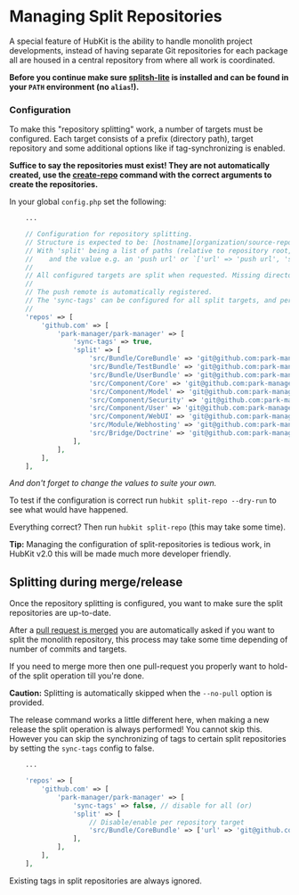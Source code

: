 Managing Split Repositories
===========================

A special feature of HubKit is the ability to handle monolith project developments,
instead of having separate Git repositories for each package all are housed in a 
central repository from where all work is coordinated.

**Before you continue make sure [splitsh-lite](https://github.com/splitsh/lite) is 
installed and can be found in your `PATH` environment (no `alias`!).**

### Configuration

To make this "repository splitting" work, a number of targets must 
be configured. Each target consists of a prefix (directory path),
target repository and some additional options like if tag-synchronizing is enabled.

**Suffice to say the repositories must exist! They are not automatically created,
use the [create-repo](commands/create-repro.md) command with the correct arguments
to create the repositories.**

In your global `config.php` set the following:

```php
    ...

    // Configuration for repository splitting.
    // Structure is expected to be: [hostname][organization/source-repository]
    // With 'split' being a list of paths (relative to repository root, and no patterns)
    //    and the value e.g. an 'push url' or `['url' => 'push url', 'sync-tags' => false]`.
    //
    // All configured targets are split when requested. Missing directories are ignored.
    //
    // The push remote is automatically registered.
    // The 'sync-tags' can be configured for all split targets, and per target.
    //
    'repos' => [
        'github.com' => [
            'park-manager/park-manager' => [
                'sync-tags' => true,
                'split' => [
                    'src/Bundle/CoreBundle' => 'git@github.com:park-manager/core-bundle.git',
                    'src/Bundle/TestBundle' => 'git@github.com:park-manager/test-bundle.git',
                    'src/Bundle/UserBundle' => 'git@github.com:park-manager/user-bundle.git',
                    'src/Component/Core' => 'git@github.com:park-manager/core.git',
                    'src/Component/Model' => 'git@github.com:park-manager/model.git',
                    'src/Component/Security' => 'git@github.com:park-manager/security.git',
                    'src/Component/User' => 'git@github.com:park-manager/user.git',
                    'src/Component/WebUI' => 'git@github.com:park-manager/webui.git',
                    'src/Module/Webhosting' => 'git@github.com:park-manager/webhosting.git',
                    'src/Bridge/Doctrine' => 'git@github.com:park-manager/doctrine-bridge.git',
                ],
            ],
        ],
    ],
```

*And don't forget to change the values to suite your own.*

To test if the configuration is correct run `hubkit split-repo --dry-run`
to see what would have happened.

Everything correct? Then run `hubkit split-repo` (this may take some time).

**Tip:** Managing the configuration of split-repositories is tedious work, in HubKit v2.0
this will be made much more developer friendly.

## Splitting during merge/release

Once the repository splitting is configured, you want to make sure the split repositories 
are up-to-date.

After a [pull request is merged](merge.md) you are automatically asked if you want 
to split the monolith repository, this process may take some time depending of number 
of commits and targets. 

If you need to merge more then one pull-request you properly want to hold-of
the split operation till you're done. 

**Caution:** Splitting is automatically skipped when the `--no-pull` option is provided.

The release command works a little different here, when making a new release the 
split operation is always performed! You cannot skip this. However you can skip
the synchronizing of tags to certain split repositories by setting the `sync-tags` 
config to false.

```php
    ...

    'repos' => [
        'github.com' => [
            'park-manager/park-manager' => [
                'sync-tags' => false, // disable for all (or)
                'split' => [
                    // Disable/enable per repository target
                    'src/Bundle/CoreBundle' => ['url' => 'git@github.com:park-manager/core-bundle.git', 'sync-tags' => true],
                ],
            ],                
        ],
    ],
```

Existing tags in split repositories are always ignored. 

